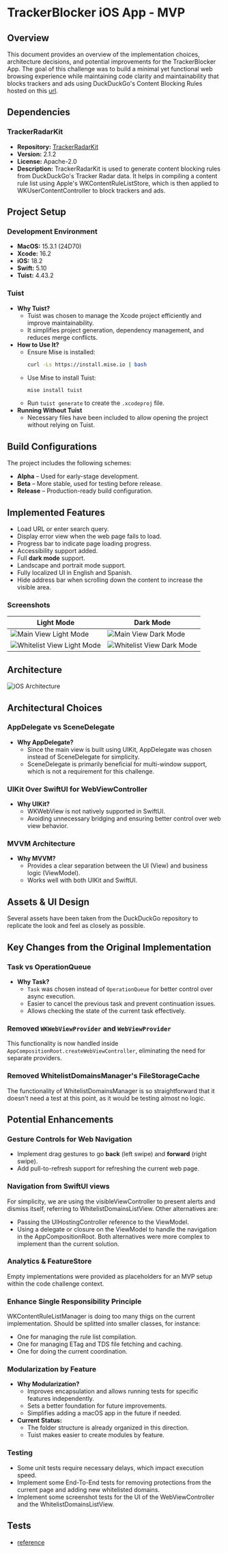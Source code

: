 # TrackerBlocker iOS App - MVP

## Overview
This document provides an overview of the implementation choices, architecture decisions, and potential improvements for the TrackerBlocker App. The goal of this challenge was to build a minimal yet functional web browsing experience while maintaining code clarity and maintainability that blocks trackers and ads using DuckDuckGo's Content Blocking Rules hosted on this [url](https://staticcdn.duckduckgo.com/trackerblocking/v2.1/tds.json).

## Dependencies

### TrackerRadarKit
- **Repository:** [TrackerRadarKit](https://github.com/duckduckgo/TrackerRadarKit)
- **Version:** 2.1.2
- **License:** Apache-2.0
- **Description:** TrackerRadarKit is used to generate content blocking rules from DuckDuckGo's Tracker Radar data. It helps in compiling a content rule list using Apple's WKContentRuleListStore, which is then applied to WKUserContentController to block trackers and ads.

## Project Setup

### Development Environment
- **MacOS:** 15.3.1 (24D70)
- **Xcode:** 16.2
- **iOS:** 18.2
- **Swift:** 5.10
- **Tuist:** 4.43.2

### Tuist
- **Why Tuist?**
  - Tuist was chosen to manage the Xcode project efficiently and improve maintainability.
  - It simplifies project generation, dependency management, and reduces merge conflicts.
- **How to Use It?**
  - Ensure Mise is installed:
    ```bash
    curl -Ls https://install.mise.io | bash
    ```
  - Use Mise to install Tuist:
    ```bash
    mise install tuist
    ```
  - Run `tuist generate` to create the `.xcodeproj` file.
- **Running Without Tuist**
  - Necessary files have been included to allow opening the project without relying on Tuist.

## Build Configurations
The project includes the following schemes:
- **Alpha** – Used for early-stage development.
- **Beta** – More stable, used for testing before release.
- **Release** – Production-ready build configuration.

## Implemented Features
- Load URL or enter search query.
- Display error view when the web page fails to load.
- Progress bar to indicate page loading progress.
- Accessibility support added.
- Full **dark mode** support.
- Landscape and portrait mode support.
- Fully localized UI in English and Spanish.
- Hide address bar when scrolling down the content to increase the visible area.

### Screenshots
| Light Mode | Dark Mode |
|------------|-----------|
| ![Main View Light Mode](Apps/doc/images/main_view_light.png) | ![Main View Dark Mode](Apps/doc/images/main_view_dark.png) |
| ![Whitelist View Light Mode](Apps/doc/images/whitelist_view_light.png) | ![Whitelist View Dark Mode](Apps/doc/images/whitelist_view_dark.png) |

## Architecture

![iOS Architecture](Apps/doc/images/ios_architecture.jpg)

## Architectural Choices

### AppDelegate vs SceneDelegate
- **Why AppDelegate?**
  - Since the main view is built using UIKit, AppDelegate was chosen instead of SceneDelegate for simplicity.
  - SceneDelegate is primarily beneficial for multi-window support, which is not a requirement for this challenge.

### UIKit Over SwiftUI for WebViewController
- **Why UIKit?**
  - WKWebView is not natively supported in SwiftUI.
  - Avoiding unnecessary bridging and ensuring better control over web view behavior.

### MVVM Architecture
- **Why MVVM?**
  - Provides a clear separation between the UI (View) and business logic (ViewModel).
  - Works well with both UIKit and SwiftUI.

## Assets & UI Design
Several assets have been taken from the DuckDuckGo repository to replicate the look and feel as closely as possible.

## Key Changes from the Original Implementation

### Task vs OperationQueue
- **Why Task?**
  - `Task` was chosen instead of `OperationQueue` for better control over async execution.
  - Easier to cancel the previous task and prevent continuation issues.
  - Allows checking the state of the current task effectively.

### Removed `WKWebViewProvider` and `WebViewProvider`
This functionality is now handled inside `AppCompositionRoot.createWebViewController`, eliminating the need for separate providers.

### Removed WhitelistDomainsManager's FileStorageCache
The functionality of WhitelistDomainsManager is so straightforward that it doesn't need a test at this point, as it would be testing almost no logic.

## Potential Enhancements

### Gesture Controls for Web Navigation
- Implement drag gestures to go **back** (left swipe) and **forward** (right swipe).
- Add pull-to-refresh support for refreshing the current web page.

### Navigation from SwiftUI views
For simplicity, we are using the visibleViewController to present alerts and dismiss itself, referring to WhitelistDomainsListView. Other alternatives are:
- Passing the UIHostingController reference to the ViewModel.
- Using a delegate or closure on the ViewModel to handle the navigation in the AppCompositionRoot.
Both alternatives were more complex to implement than the current solution.

### Analytics & FeatureStore
Empty implementations were provided as placeholders for an MVP setup within the code challenge context.

### Enhance Single Responsibility Principle
WKContentRuleListManager is doing too many thigs on the current implementation. Should be splitted into smaller classes, for instance:
- One for managing the rule list compilation.
- One for managing ETag and TDS file fetching and caching.
- One for doing the current coordination.

### Modularization by Feature
- **Why Modularization?**
  - Improves encapsulation and allows running tests for specific features independently.
  - Sets a better foundation for future improvements.
  - Simplifies adding a macOS app in the future if needed.
- **Current Status:**
  - The folder structure is already organized in this direction.
  - Tuist makes easier to create modules by feature.

### Testing
- Some unit tests require necessary delays, which impact execution speed.
- Implement some End-To-End tests for removing protections from the current page and adding new whitelisted domains.
- Implement some screenshot tests for the UI of the WebViewController and the WhitelistDomainsListView.

## Tests
- [reference](Apps/doc/TESTS.md)
